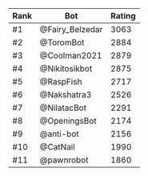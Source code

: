 Rank|Bot|Rating
---|---|---
#1|@Fairy_Belzedar|3063
#2|@ToromBot|2884
#3|@Coolman2021|2879
#4|@Nikitosikbot|2875
#5|@RaspFish|2717
#6|@Nakshatra3|2526
#7|@NilatacBot|2291
#8|@OpeningsBot|2174
#9|@anti-bot|2156
#10|@CatNail|1990
#11|@pawnrobot|1860

